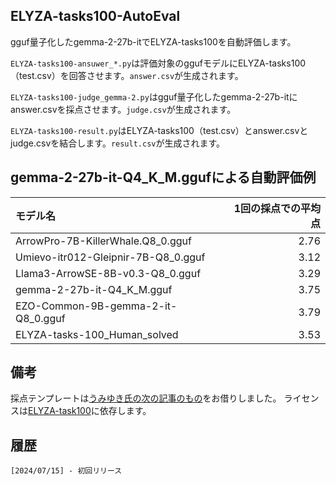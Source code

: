 ## ELYZA-tasks100-AutoEval

gguf量子化したgemma-2-27b-itでELYZA-tasks100を自動評価します。

```ELYZA-tasks100-ansuwer_*.py```は評価対象のggufモデルにELYZA-tasks100（test.csv）を回答させます。```answer.csv```が生成されます。

```ELYZA-tasks100-judge_gemma-2.py```はgguf量子化したgemma-2-27b-itにanswer.csvを採点させます。```judge.csv```が生成されます。

```ELYZA-tasks100-result.py```はELYZA-tasks100（test.csv）とanswer.csvとjudge.csvを結合します。```result.csv```が生成されます。

## gemma-2-27b-it-Q4_K_M.ggufによる自動評価例

|モデル名|1回の採点での平均点|
|:---|---:|
|ArrowPro-7B-KillerWhale.Q8_0.gguf|2.76|
|Umievo-itr012-Gleipnir-7B-Q8_0.gguf|3.12|
|Llama3-ArrowSE-8B-v0.3-Q8_0.gguf|3.29|
|gemma-2-27b-it-Q4_K_M.gguf|3.75|
|EZO-Common-9B-gemma-2-it-Q8_0.gguf|3.79|
|ELYZA-tasks-100_Human_solved|3.53|

## 備考
採点テンプレートは[うみゆき氏の次の記事のもの](https://soysoftware.sakura.ne.jp/archives/3850)をお借りしました。
ライセンスは[ELYZA-task100](https://huggingface.co/datasets/elyza/ELYZA-tasks-100)に依存します。

## 履歴
    [2024/07/15] - 初回リリース
